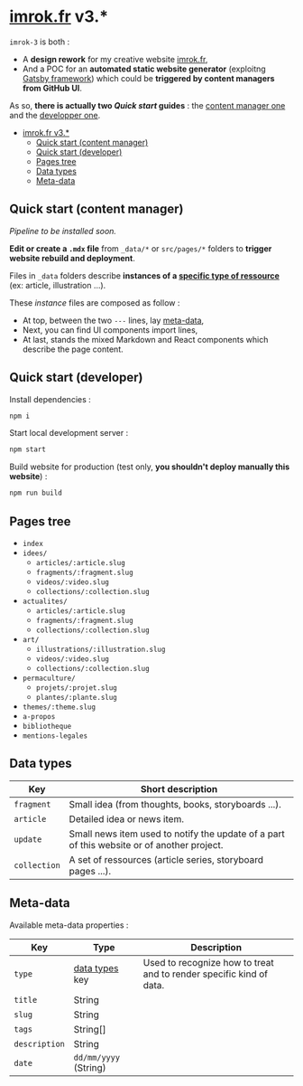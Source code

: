 # [imrok.fr](imrok.fr) v3.\*

`imrok-3` is both :

- A **design rework** for my creative website [imrok.fr](imrok.fr),
- And a POC for an **automated static website generator** (exploitng [Gatsby framework](https://gatsbyjs.com/)) which could be **triggered by content managers from GitHub UI**.

As so, **there is actually two _Quick start_ guides** : the [content manager one](#quick-start-content-manager) and the [developper one](#quick-start-developer).

- [imrok.fr v3.\*](#imrokfr-v3)
  - [Quick start (content manager)](#quick-start-content-manager)
  - [Quick start (developer)](#quick-start-developer)
  - [Pages tree](#pages-tree)
  - [Data types](#data-types)
  - [Meta-data](#meta-data)

## Quick start (content manager)

_Pipeline to be installed soon._

**Edit or create a `.mdx` file** from `_data/*` or `src/pages/*` folders to **trigger website rebuild and deployment**.

Files in `_data` folders describe **instances of a [specific type of ressource](#data-types)** (ex: article, illustration ...).

These _instance_ files are composed as follow :

- At top, between the two `---` lines, lay [meta-data](#meta-data),
- Next, you can find UI components import lines,
- At last, stands the mixed Markdown and React components which describe the page content.

## Quick start (developer)

Install dependencies :

```sh
npm i
```

Start local development server :

```sh
npm start
```

Build website for production (test only, **you shouldn't deploy manually this website**) :

```sh
npm run build
```

## Pages tree

- `index`
- `idees/`
  - `articles/:article.slug`
  - `fragments/:fragment.slug`
  - `videos/:video.slug`
  - `collections/:collection.slug`
- `actualites/`
  - `articles/:article.slug`
  - `fragments/:fragment.slug`
  - `collections/:collection.slug`
- `art/`
  - `illustrations/:illustration.slug`
  - `videos/:video.slug`
  - `collections/:collection.slug`
- `permaculture/`
  - `projets/:projet.slug`
  - `plantes/:plante.slug`
- `themes/:theme.slug`
- `a-propos`
- `bibliotheque`
- `mentions-legales`

## Data types

| Key          | Short description                                                                          |
| ------------ | ------------------------------------------------------------------------------------------ |
| `fragment`   | Small idea (from thoughts, books, storyboards ...).                                        |
| `article`    | Detailed idea or news item.                                                                |
| `update`     | Small news item used to notify the update of a part of this website or of another project. |
| `collection` | A set of ressources (article series, storyboard pages ...).                                |

## Meta-data

Available meta-data properties :

| Key           | Type                          | Description                                                         |
| ------------- | ----------------------------- | ------------------------------------------------------------------- |
| `type`        | [data types](#data-types) key | Used to recognize how to treat and to render specific kind of data. |
| `title`       | String                        |
| `slug`        | String                        |
| `tags`        | String[]                      |
| `description` | String                        |
| `date`        | `dd/mm/yyyy` (String)         |
